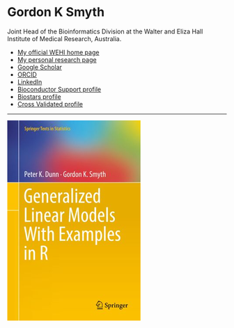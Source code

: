 # Gordon K Smyth

Joint Head of the Bioinformatics Division at the Walter and Eliza Hall Institute of Medical Research, Australia.

* [My official WEHI home page](http://www.wehi.edu.au/people/gordon-smyth)
* [My personal research page](http://www.statsci.org/smyth)
* [Google Scholar](https://scholar.google.com.au/citations?user=k1z6axEAAAAJ&hl=en)
* [ORCID](https://orcid.org/0000-0001-9221-2892)
* [LinkedIn](https://au.linkedin.com/in/gordonsmyth)
* [Bioconductor Support profile](https://support.bioconductor.org/u/179)
* [Biostars profile](https://www.biostars.org/u/13578/)
* [Cross Validated profile](https://stats.stackexchange.com/users/129321/gordon-smyth)

<hr size="2">
<a href="https://doi.org/10.1007/978-1-4419-0118-7"><img src="DunnSmythGLMs.jpg" alt="Generalized Linear Models with Examples in R"></a>
